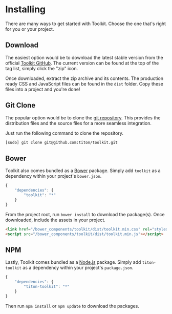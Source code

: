 # Installing #

There are many ways to get started with Toolkit. Choose the one that's right for you or your project.

## Download ##

The easiest option would be to download the latest stable version from the official [Toolkit GitHub](https://github.com/titon/toolkit/releases). The current version can be found at the top of the tag list, simply click the "zip" icon.

Once downloaded, extract the zip archive and its contents. The production ready CSS and JavaScript files can be found in the `dist` folder. Copy these files into a project and you're done!

## Git Clone ##

The popular option would be to clone the [git repository](https://github.com/titon/toolkit). This provides the distribution files and the source files for a more seamless integration.

Just run the following command to clone the repository.

```bash
[sudo] git clone git@github.com:titon/toolkit.git
```

## Bower ##

Toolkit also comes bundled as a [Bower](http://bower.io/) package. Simply add `toolkit` as a dependency within your project's `bower.json`.

```javascript
{
    "dependencies": {
        "toolkit": "*"
    }
}
```

From the project root, run `bower install` to download the package(s). Once downloaded, include the assets in your project.

```html
<link href="/bower_components/toolkit/dist/toolkit.min.css" rel="stylesheet">
<script src="/bower_components/toolkit/dist/toolkit.min.js"></script>
```

## NPM ##

Lastly, Toolkit comes bundled as a [Node.js](https://npmjs.org/) package. Simply add `titon-toolkit` as a dependency within your project's `package.json`.

```javascript
{
    "dependencies": {
        "titon-toolkit": "*"
    }
}
```

Then run `npm install` or `npm update` to download the packages.
